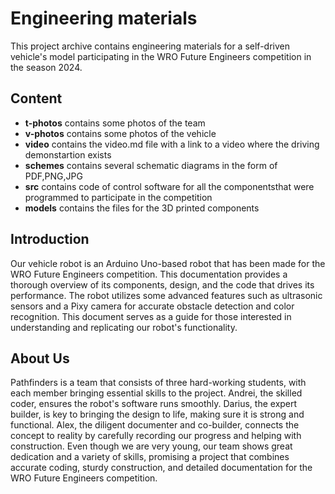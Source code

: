 # Engineering materials

This project archive contains engineering materials for a self-driven vehicle's model participating in the WRO Future Engineers competition in the season 2024.

## Content

- **t-photos** contains some photos of the team
 - **v-photos** contains some photos of the vehicle
 - **video** contains the video.md file with a link to a video where the driving demonstartion exists
 - **schemes** contains several schematic diagrams in the form of PDF,PNG,JPG
 - **src** contains code of control software for all the componentsthat were programmed to participate in the competition
 - **models** contains the files for the 3D printed components


## Introduction

Our vehicle robot is an Arduino Uno-based robot that has been made for the WRO Future Engineers competition. This documentation provides a thorough overview of its components, design, and the code that drives its performance. The robot utilizes some advanced features such as ultrasonic sensors and a Pixy camera for accurate obstacle detection and color recognition. This document serves as a guide for those interested in understanding and replicating our robot's functionality.

## About Us


Pathfinders is a team that consists of three hard-working students, with each member bringing essential skills to the project. Andrei, the skilled coder, ensures the robot's software runs smoothly. Darius, the expert builder, is key to bringing the design to life, making sure it is strong and functional. Alex, the diligent documenter and co-builder, connects the concept to reality by carefully recording our progress and helping with construction. Even though we are very young, our team shows great dedication and a variety of skills, promising a project that combines accurate coding, sturdy construction, and detailed documentation for the WRO Future Engineers competition.
